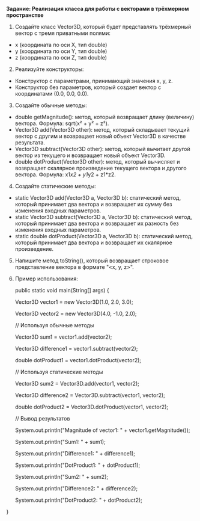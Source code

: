 **Задание: Реализация класса для работы с векторами в трёхмерном пространстве**

1. Создайте класс Vector3D, который будет представлять трёхмерный вектор с тремя приватными полями:
* x (координата по оси X, тип double)
* y (координата по оси Y, тип double)
* z (координата по оси Z, тип double)
2. Реализуйте конструкторы:
* Конструктор с параметрами, принимающий значения x, y, z.
* Конструктор без параметров, который создает вектор с координатами (0.0, 0.0, 0.0).
3. Создайте обычные методы:
* double getMagnitude(): метод, который возвращает длину (величину) вектора. Формула: sqrt(x² + y² + z²).
* Vector3D add(Vector3D other): метод, который складывает текущий вектор с другим и возвращает новый объект Vector3D в качестве результата.
* Vector3D subtract(Vector3D other): метод, который вычитает другой вектор из текущего и возвращает новый объект Vector3D.
* double dotProduct(Vector3D other): метод, который вычисляет и возвращает скалярное произведение текущего вектора и другого вектора. Формула: x1*x2 + y1*y2 + z1*z2.
4. Создайте статические методы:
* static Vector3D add(Vector3D a, Vector3D b): статический метод, который принимает два вектора и возвращает их сумму без изменения входных параметров.
* static Vector3D subtract(Vector3D a, Vector3D b): статический метод, который принимает два вектора и возвращает их разность без изменения входных параметров.
* static double dotProduct(Vector3D a, Vector3D b): статический метод, который принимает два вектора и возвращает их скалярное произведение.
5. Напишите метод toString(), который возвращает строковое представление вектора в формате "<x, y, z>".

5. Пример использования:


    public static void main(String[] args) {

    Vector3D vector1 = new Vector3D(1.0, 2.0, 3.0);

    Vector3D vector2 = new Vector3D(4.0, -1.0, 2.0);

 

    // Используя обычные методы

    Vector3D sum1 = vector1.add(vector2);

    Vector3D difference1 = vector1.subtract(vector2);

    double dotProduct1 = vector1.dotProduct(vector2);

   

    // Используя статические методы

    Vector3D sum2 = Vector3D.add(vector1, vector2);

    Vector3D difference2 = Vector3D.subtract(vector1, vector2);

    double dotProduct2 = Vector3D.dotProduct(vector1, vector2);

   

    // Вывод результатов

    System.out.println("Magnitude of vector1: " + vector1.getMagnitude());

    System.out.println("Sum1: " + sum1);

    System.out.println("Difference1: " + difference1);

    System.out.println("DotProduct1: " + dotProduct1);

    System.out.println("Sum2: " + sum2);

    System.out.println("Difference2: " + difference2);

    System.out.println("DotProduct2: " + dotProduct2);

}